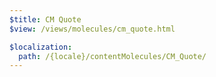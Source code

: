 ```yaml
---
$title: CM Quote
$view: /views/molecules/cm_quote.html

$localization:
  path: /{locale}/contentMolecules/CM_Quote/
---
```

